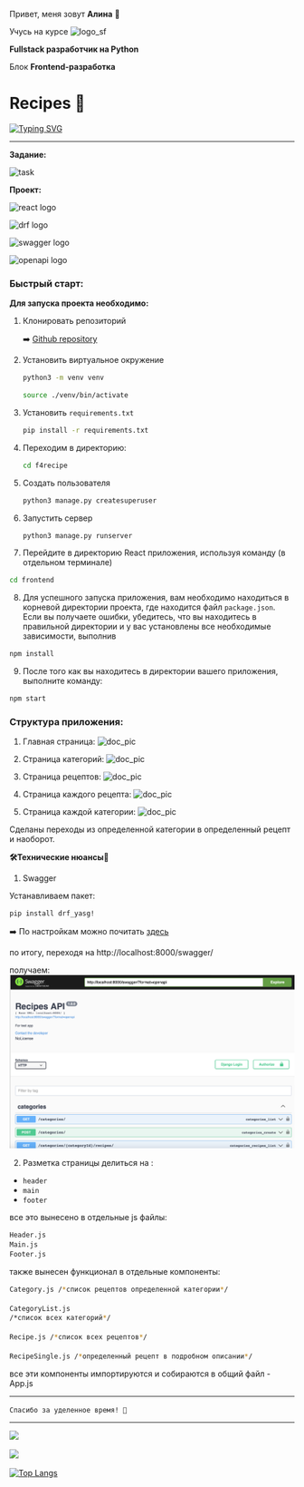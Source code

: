 Привет, меня зовут **Алина** 👋

Учусь на курсе ![logo_sf](imgforreadme/logo_sf.png) 

**Fullstack разработчик на Python**
 

Блок **Frontend-разработка**
# Recipes 🥗


[![Typing SVG](https://readme-typing-svg.herokuapp.com?font=Fira+Code&pause=1000&color=F7102A&width=435&lines=F4-React+(%2BDRF))](https://git.io/typing-svg)
___



**Задание:**

![task](imgforreadme/task.png)

**Проект:**

![react logo](https://static.tildacdn.com/tild6532-6439-4364-b361-653464346432/React_logo_wordmark.png)

![drf logo](https://s3.amazonaws.com/media-p.slid.es/uploads/708405/images/4005243/django_rest_500x500.png)

![swagger logo](https://stackjava.com/wp-content/uploads/2018/05/swagger-icon.png)

![openapi logo](https://news.gefeg.com/wp-content/uploads/2021/03/openapi.jpg)

### **Быстрый старт:**
**Для запуска проекта необходимо:**

1. Клонировать репозиторий 

    ➡️  [Github repository](https://github.com/Nimalia/F4-SF-Recipes.git)

2. Установить виртуальное окружение
    ```bash 
    python3 -m venv venv
    ```

    ```bash 
    source ./venv/bin/activate
    ```
3. Установить `requirements.txt`
    ```bash 
    pip install -r requirements.txt
    ```
4. Переходим в директорию:
    ```bash 
    cd f4recipe
    ```
5. Создать пользователя
    ```bash 
    python3 manage.py createsuperuser
    ```
6. Запустить сервер
    ```bash 
    python3 manage.py runserver
    ```

7. Перейдите в директорию React приложения, используя команду (в отдельном терминале)
 ```bash
cd frontend
```
8. Для успешного запуска приложения, вам необходимо находиться в корневой директории проекта, где находится файл ```package.json```. Если вы получаете ошибки, убедитесь, что вы находитесь в правильной директории и у вас установлены все необходимые зависимости, выполнив 
```bash
npm install
```
9. После того как вы находитесь в директории вашего приложения, выполните команду:

```bash
npm start
```


### **Структура приложения:**

1. Главная страница:
![doc_pic](imgforreadme/main.png)

2. Страница категорий:
![doc_pic](imgforreadme/categories.png)

3. Страница рецептов:
![doc_pic](imgforreadme/recipes.png)  

4. Страница каждого рецепта:
![doc_pic](imgforreadme/recipe.png)  

5. Страница каждой категории:
![doc_pic](imgforreadme/category.png)  

Сделаны переходы из определенной категории в определенный рецепт и наоборот.


**🛠️Технические нюансы🔩**

1. Swagger 

Устанавливаем пакет:
```bash
pip install drf_yasg!
```

 ➡️ По настройкам можно почитать [здесь](https://www.django-rest-framework.org/topics/documenting-your-api/)


по итогу, переходя на http://localhost:8000/swagger/ 

получаем:
![doc_pic](imgforreadme/swagger.png)  


2. Разметка страницы делиться на :
- ```header```
- ```main``` 
- ```footer```

все это вынесено в отдельные js файлы: 
```bash
Header.js
Main.js
Footer.js
```
также вынесен функционал в отдельные компоненты:
```bash
Category.js /*список рецептов определенной категории*/

CategoryList.js 
/*список всех категорий*/

Recipe.js /*список всех рецептов*/

RecipeSingle.js /*определенный рецепт в подробном описании*/
```
все эти компоненты импортируются и собираются в общий файл - App.js



----
```` Спасибо за уделенное время! 🙏 ````

___

![](https://github-profile-summary-cards.vercel.app/api/cards/profile-details?username=Nimalia&theme=solarized_dark)


![](https://komarev.com/ghpvc/?username=Nimalia)

[![Top Langs](https://github-readme-stats.vercel.app/api/top-langs/?username=anuraghazra)](https://github.com/anuraghazra/github-readme-stats)